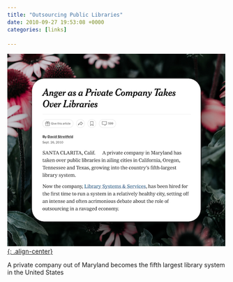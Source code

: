 ```yaml
---
title: "Outsourcing Public Libraries"
date: 2010-09-27 19:53:08 +0000
categories: [links]

---
```

[![image-center](/assets/img/outsourcinglib.png){: .align-center}](https://www.nytimes.com/2010/09/27/business/27libraries.html)

A private company out of Maryland becomes the fifth largest library system in the United States

